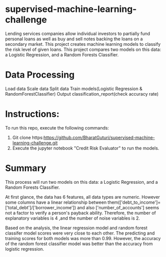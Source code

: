 # supervised-machine-learning-challenge

Lending services companies allow individual investors to partially fund personal loans as well as buy and sell notes backing the loans on a secondary market.
This project creates machine learning models to classify the risk level of given loans. 
This project compares two models on this data: a Logistic Regression, and a Random Forests Classifier. 

# Data Processing

Load data
Scale data
Split data
Train models(Logistic Regression & RandomForestClassifier)
Output classification_report(check accuracy rate)

# Instructions:

To run this repo, execute the following commands:

  1) Git clone https:https://github.com/BharatGuturi/supervised-machine-learning-challenge.git
  2) Execute the jupyter notebook "Credit Risk Evaluator" to run the models.
  
 # Summary
 
This process will run two models on this data: a Logistic Regression, and a Random Forests Classifier.

At first glance, the data has 6 features, all data types are numeric. However some columns have a linear relationship between them(['debt_to_income']=['total_debt']/['borrower_income']) and also ['number_of_accounts'] seems not a factor to verify a person's payback ability. Therefore, the number of explanatory variables is 4 ,and the number of noise variables is 2.

Based on the analysis, the linear regression model and random forest classifer model scores were very close to each other. The predicting and training scores for both models was more than 0.99. However, the accuracy of the random forest classifier model was better than the accuracy from logistic regression.
